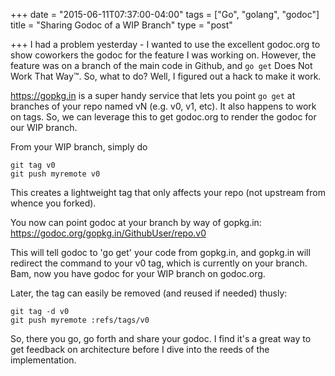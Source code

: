 +++
date = "2015-06-11T07:37:00-04:00"
tags = ["Go", "golang", "godoc"]
title = "Sharing Godoc of a WIP Branch"
type = "post"

+++
I had a problem yesterday - I wanted to use the excellent godoc.org to show
coworkers the godoc for the feature I was working on.  However, the feature was
on a branch of the main code in Github, and `go get` Does Not Work That Way™.
So, what to do?  Well, I figured out a hack to make it work.

https://gopkg.in is a super handy service that lets you point `go get` at
branches of your repo named vN (e.g. v0, v1, etc).  It also happens to work on
tags.  So, we can leverage this to get godoc.org to render the godoc for our WIP
branch.

From your WIP branch, simply do 

```
git tag v0
git push myremote v0
```

This creates a lightweight tag that only affects your repo (not upstream from
whence you forked).

You now can point godoc at your branch by way of gopkg.in:
https://godoc.org/gopkg.in/GithubUser/repo.v0

This will tell godoc to 'go get' your code from gopkg.in, and gopkg.in will
redirect the command to your v0 tag, which is currently on your branch.  Bam,
now you have godoc for your WIP branch on godoc.org.

Later, the tag can easily be removed (and reused if needed) thusly:

```
git tag -d v0
git push myremote :refs/tags/v0
```

So, there you go, go forth and share your godoc.  I find it's a great way to get
feedback on architecture before I dive into the reeds of the implementation.
